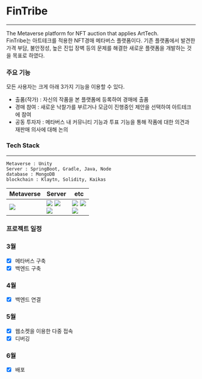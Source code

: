 # FinTribe
---
The Metaverse platform for NFT auction that applies ArtTech.    
FinTribe는 아트테크를 적용한 NFT경매 메타버스 플랫폼이다. 기존 플랫폼에서 발견한 가격 부담, 불안정성, 높은 진입 장벽 등의 문제를 해결한 새로운 플랫폼을 개발하는 것을 목표로 하였다.

### 주요 기능
모든 사용자는 크게 아래 3가지 기능을 이용할 수 있다.
- 출품(작가) : 자신의 작품을 본 플랫폼에 등록하여 경매에 출품
- 경매 참여 : 새로운 낙찰가를 부르거나 모금이 진행중인 제안을 선택하여 아트테크에 참여
- 공동 투자자 : 메타버스 내 커뮤니티 기능과 투표 기능을 통해 작품에 대한 의견과 재판매 의사에 대해 논의

### Tech Stack
---
```
Metaverse : Unity
Server : SpringBoot, Gradle, Java, Node
database : MongoDB
blockchain : Klaytn, Solidity, Kaikas
```
| Metaverse | Server | etc |                                                                                                                                                   
|------|------|------|
| <img src="https://img.shields.io/badge/Unity-02569B?style=for-the-badge&logo=unity&logoColor=white"> | <img src="https://img.shields.io/badge/Spring_Boot-F2F4F9?style=for-the-badge&logo=spring-boot"> <img src ="https://img.shields.io/badge/gradle-02303A?style=for-the-badge&logo=gradle&logoColor=white"> <br /> <img src="https://img.shields.io/badge/Java-ED8B00?style=for-the-badge&logo=java&logoColor=white"> | <img src="https://img.shields.io/badge/Postman-FF6C37?style=for-the-badge&logo=Postman&logoColor=white"> <img src ="https://img.shields.io/badge/Solidity-e6e6e6?style=for-the-badge&logo=solidity&logoColor=black"> <br /> <img src="https://img.shields.io/badge/Figma-F24E1E?style=for-the-badge&logo=figma&logoColor=white">|


### 프로젝트 일정
### 3월
- [x] 메타버스 구축
- [x] 백엔드 구축
### 4월
- [x] 백엔드 연결
### 5월 
- [x] 웹소켓을 이용한 다중 접속
- [x] 디버깅
### 6월
- [x] 배포
